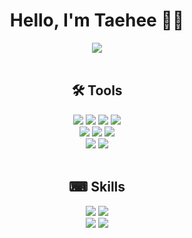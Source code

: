 <!-- ![header](https://capsule-render.vercel.app/api?type=waving&color=a869f5&height=220&section=header&text=😼%20Taehee%20Kim&fontSize=40&fontColor=ffffff&animation=twinkling) -->

<h1 align="center">Hello, I'm Taehee 🖐🏻</h1>

<div align="center">
<img class="thumbnail" src="https://user-images.githubusercontent.com/101693495/175824419-1f19aee0-d164-407e-9d5e-9fa2c4c36ca6.gif" style="margin: 0 auto"> 
</div>

<br>


<div align ="center">
 <h2>🛠 Tools </h2>
<img src="https://img.shields.io/badge/GitHub-bab1f2?style=plastic&logo=GitHub&logoColor=white&logoWidth=40"/> <img src="https://img.shields.io/badge/Git-bab1f2?style=plastic&logo=Git&logoColor=white&logoWidth=40"/> <img src="https://img.shields.io/badge/Visual Studio Code-bab1f2?style=plastic&logo=Visual Studio Code&logoColor=white&logoWidth=40"/>
<img src="https://img.shields.io/badge/Node.js-bab1f2?style=plastic&logo=Node.js&logoColor=white&logoWidth=40"/> 
   <br>
<img src="https://img.shields.io/badge/Jira-cfc7ff?style=plastic&logo=Jira&logoColor=white&logoWidth=40"/> 
<img src="https://img.shields.io/badge/Slack-cfc7ff?style=plastic&logo=Slack&logoColor=white&logoWidth=40"/> 
<img src="https://img.shields.io/badge/Notion-cfc7ff?style=plastic&logo=Notion&logoColor=white&logoWidth=40"/> 
   <br>
<img src="https://img.shields.io/badge/Adobe Photoshop-e7e3ff?style=plastic&logo=Adobe Photoshop&logoColor=white&logoWidth=40"/>
<img src="https://img.shields.io/badge/Adobe Illustrator-e7e3ff?style=plastic&logo=Adobe Illustrator&logoColor=white&logoWidth=40"/>
 
 </div>
<br>

<div align ="center">
 <h2>⌨ Skills </h2>
<img src="https://img.shields.io/badge/HTML5-e0a8e0?style=plastic&logo=HTML5&logoColor=white&logoWidth=40"/> 
<img src="https://img.shields.io/badge/CSS3-e0a8e0?style=plastic&logo=CSS3&logoColor=white&logoWidth=40"/>  
 <br>
<img src="https://img.shields.io/badge/React-eccbf5?style=plastic&logo=React&logoColor=white&logoWidth=40"/> 
<img src="https://img.shields.io/badge/JavaScript-eccbf5?style=plastic&logo=JavaScript&logoColor=white&logoWidth=40"/> 


 </div>

<!--
**greenT-Hee/greenT-Hee** is a ✨ _special_ ✨ repository because its `README.md` (this file) appears on your GitHub profile.

Here are some ideas to get you started:

- 🔭 I’m currently working on ...
- 🌱 I’m currently learning ...
- 👯 I’m looking to collaborate on ...
- 🤔 I’m looking for help with ...
- 💬 Ask me about ...
- 📫 How to reach me: ...
- 😄 Pronouns: ...
- ⚡ Fun fact: ...
-->
